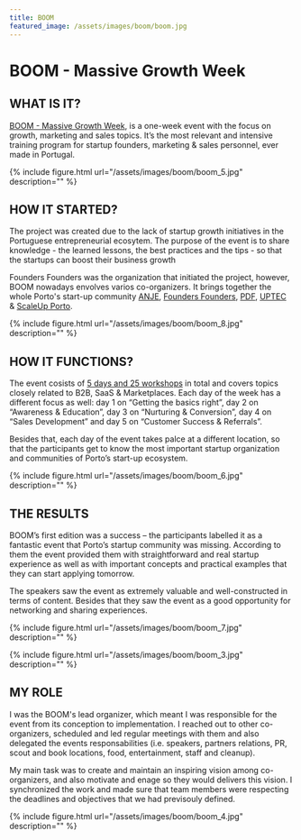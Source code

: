```yaml
---
title: BOOM
featured_image: /assets/images/boom/boom.jpg
---
```

# BOOM - Massive Growth Week

## WHAT IS IT?

[BOOM - Massive Growth Week](http://www.theboomweek.com/), is a one-week event with the focus on growth, marketing and sales topics. It’s the most relevant and intensive training program for startup founders, marketing & sales personnel, ever made in Portugal.  

{% include figure.html url="/assets/images/boom/boom_5.jpg" description="" %}

## HOW IT STARTED?

The project was created due to the lack of startup growth initiatives in the Portuguese entrepreneurial ecosytem. The purpose of the event is to share knowledge - the learned lessons, the best practices and the tips - so that the startups can boost their business growth 

Founders Founders was the organization that initiated the project, however, BOOM nowadays envolves varios co-organizers. It brings together the whole Porto's start-up community [ANJE](http://www.anje.pt/), [Founders Founders](www.founders-founders.com), [PDF](https://www.pdf.ipp.pt/), [UPTEC](https://uptec.up.pt/)  & [ScaleUp Porto](scaleupporto.pt/). 

{% include figure.html url="/assets/images/boom/boom_8.jpg" description="" %}



## HOW IT FUNCTIONS?

The event cosists of [5 days and 25 workshops](http://www.theboomweek.com/#schedule) in total and covers topics closely related to B2B, SaaS & Marketplaces. Each day of the week has a different focus as well:  day 1 on “Getting the basics right”, day 2 on “Awareness & Education”, day 3 on “Nurturing & Conversion”, day 4 on “Sales Development” and day 5 on “Customer Success & Referrals”. 

Besides that, each day of the event takes palce at a different location, so that the participants get to know the most important startup organization and communities of Porto’s start-up ecosystem. 

{% include figure.html url="/assets/images/boom/boom_6.jpg" description="" %}

## THE RESULTS

BOOM’s first edition was a success – the participants labelled it as a fantastic event that Porto’s startup community was missing. According to them the event provided them with straightforward and real startup experience as well as with important concepts and practical examples that they can start applying tomorrow. 

The speakers saw the event as extremely valuable and well-constructed in terms of content. Besides that they saw the event as a good opportunity for networking and sharing experiences.

{% include figure.html url="/assets/images/boom/boom_7.jpg" description="" %}


{% include figure.html url="/assets/images/boom/boom_3.jpg" description="" %}

## MY ROLE

I was the BOOM's lead organizer, which meant I was responsible for the event from its conception to implementation. I reached out to other co-organizers, scheduled and led regular meetings with them and also delegated the events responsabilities (i.e. speakers, partners relations, PR, scout and book locations, food, entertainment, staff and cleanup). 

My main task was to create and maintain an inspiring vision among co-organizers, and also motivate and enage so they would delivers this vision. I synchronized the work and made sure that team members were respecting the deadlines and objectives that we had previsouly defined.

{% include figure.html url="/assets/images/boom/boom_4.jpg" description="" %}
